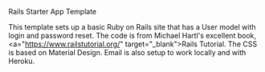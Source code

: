 Rails Starter App Template

This template sets up a basic Ruby on Rails site that has a User model with login and password reset. The code is from Michael Hartl's excellent book, <a="https://www.railstutorial.org/" target="_blank">Rails Tutorial</a>. The CSS is based on Material Design. Email is also setup to work locally and with Heroku.
